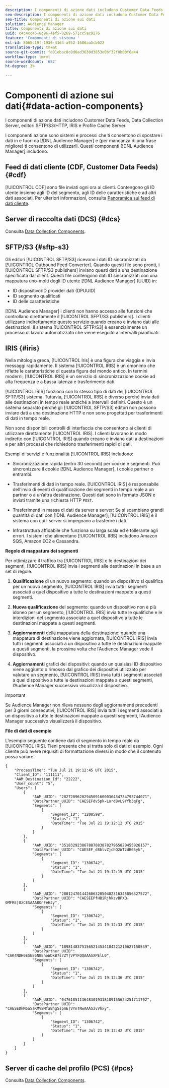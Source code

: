 ```yaml
---
description: I componenti di azione dati includono Customer Data Feeds, Data Collection Server, editori SFTP/S3/HTTP, IRIS e Profile Cache Server.
seo-description: I componenti di azione dati includono Customer Data Feeds, Data Collection Server, editori SFTP/S3/HTTP, IRIS e Profile Cache Server.
seo-title: Componenti di azione sui dati
solution: Audience Manager
title: Componenti di azione sui dati
uuid: c4c4cc46-8c96-4ef5-8269-571cc5ac9276
feature: 'Componenti di sistema '
exl-id: 8065c19f-1930-4164-a952-1686aa5cb622
translation-type: tm+mt
source-git-commit: fe01ebac8c0d0ad3630d3853e0bf32f0b00f6a44
workflow-type: tm+mt
source-wordcount: '682'
ht-degree: 3%

---
```


# Componenti di azione sui dati{#data-action-components}

I componenti di azione dati includono Customer Data Feeds, Data Collection Server, editori SFTP/S3/HTTP, IRIS e Profile Cache Server.

<!-- 

c_compact.xml

 -->

I componenti azione sono sistemi e processi che ti consentono di spostare i dati in e fuori da [!DNL Audience Manager] e (per mancanza di una frase migliore) ti consentono di utilizzarli. Questi componenti [!DNL Audience Manager] includono:

## Feed di dati cliente (CDF, Customer Data Feeds) {#cdf}

[!UICONTROL CDF] sono file inviati ogni ora ai clienti. Contengono gli ID utente insieme agli ID del segmento, agli ID delle caratteristiche e ad altri dati associati. Per ulteriori informazioni, consulta [Panoramica sui feed di dati cliente](../../features/cdf-files.md).

## Server di raccolta dati (DCS) {#dcs}

Consulta [Data Collection Components](../../reference/system-components/components-data-collection.md).

## SFTP/S3 {#sftp-s3}

Gli editori [!UICONTROL SFTP/S3] ricevono i dati ID sincronizzati da [!UICONTROL Outbound Feed Converter]. Quando questi file sono pronti, i [!UICONTROL SFTP/S3 publishers] inviano questi dati a una destinazione specificata dal client. Questi file contengono dati ID sincronizzati con una mappatura uno-molti degli ID utente [!DNL Audience Manager] (UUID) in:

* ID dispositivo/ID provider dati (DPUUID)
* ID segmento qualificati
* ID delle caratteristiche

[!DNL Audience Manager] i clienti non hanno accesso alle funzioni che controllano direttamente il  [!UICONTROL SFPT/S3 publishers]. I clienti utilizzano indirettamente questo servizio quando creano e inviano dati alle destinazioni. Il sistema [!UICONTROL SFTP/S3] è essenzialmente un processo di lavoro automatizzato che viene eseguito a intervalli pianificati.

## IRIS {#iris}

Nella mitologia greca, [!UICONTROL Iris] è una figura che viaggia e invia messaggi rapidamente. Il sistema [!UICONTROL IRIS] è un omonimo che riflette le caratteristiche di questa figura del mondo antico. In termini moderni, [!UICONTROL IRIS] è un servizio di sincronizzazione cookie ad alta frequenza e a bassa latenza e trasferimento dati.

[!UICONTROL IRIS] funziona con lo stesso tipo di dati del  [!UICONTROL SFTP/S3] sistema. Tuttavia, [!UICONTROL IRIS] è diverso perché invia dati alle destinazioni in tempo reale anziché a intervalli definiti. Questo è un sistema separato perché gli [!UICONTROL SFTP/S3] editori non possono inviare dati a una destinazione HTTP e non sono progettati per trasferimenti di dati in tempo reale.

Non sono disponibili controlli di interfaccia che consentono ai clienti di utilizzare direttamente [!UICONTROL IRIS]. I clienti lavorano in modo indiretto con [!UICONTROL IRIS] quando creano e inviano dati a destinazioni e per altri processi che richiedono trasferimenti rapidi di dati.

Esempi di servizi e funzionalità [!UICONTROL IRIS] includono:

* Sincronizzazione rapida (entro 30 secondi) per cookie e segmenti. Può sincronizzare il cookie [!DNL Audience Manager], i cookie partner o entrambi.
* Trasferimenti di dati in tempo reale. [!UICONTROL IRIS] è responsabile dell’invio di eventi di qualificazione dei segmenti in tempo reale a un partner o a un’altra destinazione. Questi dati sono in formato JSON e inviati tramite una richiesta HTTP `POST`.

* Trasferimenti in massa di dati da server a server: Se si scambiano grandi quantità di dati con [!DNL Audience Manager], [!UICONTROL IRIS] è il sistema con cui i server si impegnano a trasferire i dati.

* Infrastruttura affidabile che funziona su larga scala ed è tollerante agli errori. I sistemi che alimentano [!UICONTROL IRIS] includono Amazon SQS, Amazon EC2 e Cassandra.

**Regole di mappatura dei segmenti**

Per ottimizzare il traffico tra [!UICONTROL IRIS] e le destinazioni dei segmenti, [!UICONTROL IRIS] invia i segmenti alle destinazioni in base a un set di regole.

1. **Qualificazione** di un nuovo segmento: quando un dispositivo si qualifica per un nuovo segmento,  [!UICONTROL IRIS] invia tutti i segmenti associati a quel dispositivo a tutte le destinazioni mappate a questi segmenti.

1. **Nuova qualificazione** del segmento: quando un dispositivo non è più idoneo per un segmento,  [!UICONTROL IRIS] invia tutte le qualifiche e le interdizioni del segmento associate a quel dispositivo a tutte le destinazioni mappate a questi segmenti.

1. **Aggiornamenti** della mappatura della destinazione: quando una mappatura di destinazione viene aggiornata,  [!UICONTROL IRIS] invia tutti i segmenti associati a un dispositivo a tutte le destinazioni mappate a questi segmenti, la prossima volta che l’Audience Manager vede il dispositivo.

1. **Aggiornamenti** grafici dei dispositivi: quando un qualsiasi ID dispositivo viene aggiunto o rimosso dal grafico dei dispositivi utilizzato per valutare un segmento,  [!UICONTROL IRIS] invia tutti i segmenti associati a quel dispositivo a tutte le destinazioni mappate a questi segmenti, l’Audience Manager successivo visualizza il dispositivo.

>[!IMPORTANT]
>
>Se Audience Manager non rileva nessuno degli aggiornamenti precedenti per 3 giorni consecutivi, [!UICONTROL IRIS] invia tutti i segmenti associati a un dispositivo a tutte le destinazioni mappate a questi segmenti, l’Audience Manager successivo visualizzerà il dispositivo.

**File di dati di esempio**

L’esempio seguente contiene dati di segmento in tempo reale da [!UICONTROL IRIS]. Tieni presente che si tratta solo di dati di esempio. Ogni cliente può avere requisiti di formattazione diversi in modo che il contenuto possa variare.

```
{
    "ProcessTime": "Tue Jul 21 19:12:45 UTC 2015",
    "Client_ID": "111111",
    "AAM_Destination_Id": "22222",
    "User_count": "5",
    "Users": [
        {
            "AAM_UUID": "28272096202945091600036434734793744071",
            "DataPartner_UUID": "CAESEFdv5pk-Lurd8vL9Yfb3qFg",
            "Segments": [
                {
                    "Segment_ID": "1200598",
                    "Status": "1",
                    "DateTime": "Tue Jul 21 19:12:12 UTC 2015"
                }
            ]
        },
        {
            "AAM_UUID": "35183292386788708387827965829455926157",
            "DataPartner_UUID": "CAESEF_d8blvZjchQ2WTzdB65yk",
            "Segments": [
                {
                    "Segment_ID": "1306742",
                    "Status": "1",
                    "DateTime": "Tue Jul 21 19:12:15 UTC 2015"
                }
            ]
        },
        {
            "AAM_UUID": "28012470144260632050402316345856327572",
            "DataPartner_UUID": "CAESEEPfHBiRjhkzvBPXQ-0MFRE|UzCESAAABOnFeHJy",
            "Segments": [
                {
                    "Segment_ID": "1306742",
                    "Status": "1",
                    "DateTime": "Tue Jul 21 19:12:33 UTC 2015"
                }
            ]
        },
        {
            "AAM_UUID": "18981483751565214534184221210627150539",
            "DataPartner_UUID": "CAK4NDH0ESEE6NBEhoWDkB7s7ZY|VPYFQQAAASXPElL0",
            "Segments": [
                {
                    "Segment_ID": "1306742",
                    "Status": "1",
                    "DateTime": "Tue Jul 21 19:12:36 UTC 2015"
                }
            ]
        },
        {
            "AAM_UUID": "04761851136483019318109155624251711702",
            "DataPartner_UUID": "CAESEDkM5aSaKMV8MfaBhgSspmE|VYnTNwAAASzvVhxy",
            "Segments": [
                {
                    "Segment_ID": "1306742",
                    "Status": "1",
                    "DateTime": "Tue Jul 21 19:12:42 UTC 2015"
                }
            ]
        }
    ]
}
```

## Server di cache del profilo (PCS) {#pcs}

Consulta [Data Collection Components](../../reference/system-components/components-data-collection.md).
